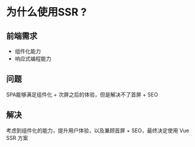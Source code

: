 # 为什么使用SSR ?

## 前端需求

- 组件化能力
- 响应式编程能力

## 问题

  SPA能够满足组件化 + 次屏之后的体验，但是解决不了首屏 + SEO

## 解决

  考虑到组件化的能力，提升用户体验，以及兼顾首屏 + SEO，最终决定使用 Vue SSR 方案
